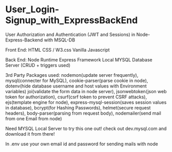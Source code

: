 # User_Login-Signup_with_ExpressBackEnd

User Authorization and Authentication (JWT and Sessions) in Node-Express-Backend with MSQL-DB

Front End:
HTML 
CSS / W3.css
Vanilla Javascript

Back End:
Node Runtime
Express Framework
Local MYSQL Database Server (CRUD + triggers used)

3rd Party Packages used:
nodemon(update server frequently),
mysql(connecter for MySQL),
cookie-parser(parse cookie in node),
dotenv(hide database username and host values with Environment variables)
joi(validate the form data in node server),
jsonwebtoken(json web token for authorization),
csurf(csrf token to prevent CSRF attacks),
ejs(template engine for node),
express-mysql-session(saves session values in database),
bcrypt(for Hashing Passwords),
helmet(secure request headers),
body-parser(parsing from request body),
nodemailer(send mail from one Email from node)

Need MYSQL Local Server to try this one out! check out dev.mysql.com and download it from there!

In .env
use your own email id and password for sending mails with node 
